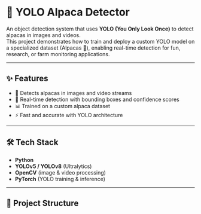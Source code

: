 # 🦙 YOLO Alpaca Detector

An object detection system that uses **YOLO (You Only Look Once)** to detect alpacas in images and videos.  
This project demonstrates how to train and deploy a custom YOLO model on a specialized dataset (Alpacas 🦙), enabling real-time detection for fun, research, or farm monitoring applications.  

---

## ✨ Features
- 📸 Detects alpacas in images and video streams  
- 🎥 Real-time detection with bounding boxes and confidence scores  
- 📊 Trained on a custom alpaca dataset  
- ⚡ Fast and accurate with YOLO architecture  

---

## 🛠️ Tech Stack
- **Python**  
- **YOLOv5 / YOLOv8** (Ultralytics)  
- **OpenCV** (image & video processing)  
- **PyTorch** (YOLO training & inference)  

---

## 📂 Project Structure
